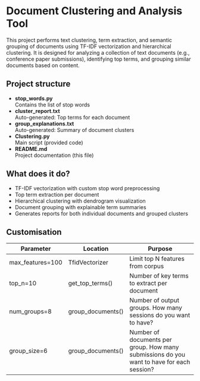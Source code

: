 # Document Clustering and Analysis Tool
This project performs text clustering, term extraction, and semantic grouping of documents using TF-IDF vectorization and hierarchical clustering. It is designed for analyzing a collection of text documents (e.g., conference paper submissions), identifying top terms, and grouping similar documents based on content.

## Project structure </br>
* **stop_words.py** </br>
Contains the list of stop words </br>
* **cluster_report.txt** </br>
Auto-generated: Top terms for each document </br>
* **group_explanations.txt** </br>
Auto-generated: Summary of document clusters </br>
* **Clustering.py** </br>
Main script (provided code) </br>
* **README.md** </br>
Project documentation (this file) </br>

## What does it do?
* TF-IDF vectorization with custom stop word preprocessing
* Top term extraction per document
* Hierarchical clustering with dendrogram visualization
* Document grouping with explainable term summaries
* Generates reports for both individual documents and grouped clusters

## Customisation
| Parameter  | Location | Purpose |
| ------------- | ------------- |  ------------- |
| max_features=100  | TfidVectorizer  | Limit top N features from corpus |
| top_n=10  | get_top_terms() | Number of key terms to extract per document |
| num_groups=8 | group_documents() | Number of output groups. How many sessions do you want to have? |
| group_size=6 | group_documents() | Number of documents per group. How many submissions do you want to have for each session? |
